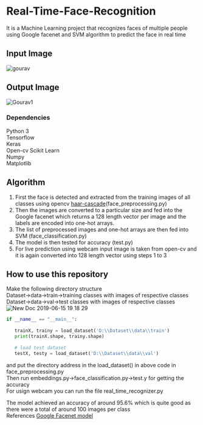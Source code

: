 # Real-Time-Face-Recognition
It is a Machine Learning project that recognizes faces of multiple people using Google facenet and SVM algorithm to predict the face in real time 

## Input Image 
![gourav](https://user-images.githubusercontent.com/34737471/59551214-a3a56200-8f93-11e9-9698-8022bdbeb77d.jpg)


## Output Image
![Gourav1](https://user-images.githubusercontent.com/34737471/59551232-fed75480-8f93-11e9-8c5f-f3f94f4ae085.jpg)

### Dependencies
  Python 3<br/>
  Tensorflow<br/>
  Keras<br/>
  Open-cv
  Scikit Learn<br/>
  Numpy<br/>
  Matplotlib<br/>

## Algorithm
1. First the face is detected and  extracted from the training images of all classes using opencv [haar-cascade](https://github.com/opencv/opencv/blob/master/data/haarcascades/haarcascade_frontalface_default.xml)(face_preprocessing.py)<br/>
2. Then the images are converted to a particular  size and  fed into the Google facenet which returns a 128 length vector per image and the labels are encoded into one-hot arrays.<br/>
3. The list of preprocessed images and one-hot arrays are then fed into SVM (face_classification.py)  <br/>
4. The model is then tested for accuracy (test.py)
5. For live prediction using webcam input image is taken from open-cv and it is again converted into 128 length vector using steps 1 to 3 <br/>

## How to use this repository
Make the following directory structure  <br/>
Dataset->data->train->training classes with images of respective classes <br/>
Dataset->data->val->test classes with images of respective classes <br/>
![New Doc 2019-06-15 19 18 29](https://user-images.githubusercontent.com/34737471/59552299-bd01da80-8fa2-11e9-9493-18dc53c934a8.jpg)
 ```python
if __name__ == "__main__": 
    
    trainX, trainy = load_dataset('D:\\Dataset\\data\\train')
    print(trainX.shape, trainy.shape)
    
    # load test dataset
    testX, testy = load_dataset('D:\\Dataset\\data\\val')

```
and put the directory address in the load_dataset() in above code in face_preprocessing.py<br/>
Then run embeddings.py->face_classification.py->test.y for getting the accuracy<br/>
For usign webcam you can run the file real_time_recognizer.py<br/>
 

 

The model achieved an accuracy of around 95.6% which is quite good as there were a total of around 100 images per class<br/> 
References [Google Facenet model](https://drive.google.com/drive/folders/1pwQ3H4aJ8a6yyJHZkTwtjcL4wYWQb7bn)  <br/>
 
